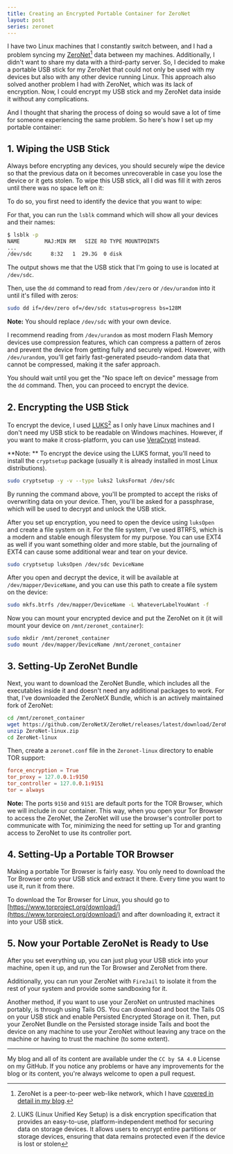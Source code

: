 ```yaml
---
title: Creating an Encrypted Portable Container for ZeroNet
layout: post
series: zeronet
---
```


I have two Linux machines that I constantly switch between, and I had a problem syncing my [ZeroNet](https://zeronet.dev/)[^1] data between my machines. Additionally, I didn't want to share my data with a third-party server. So, I decided to make a portable USB stick for my ZeroNet that could not only be used with my devices but also with any other device running Linux. This approach also solved another problem I had with ZeroNet, which was its lack of encryption. Now, I could encrypt my USB stick and my ZeroNet data inside it without any complications.

And I thought that sharing the process of doing so would save a lot of time for someone experiencing the same problem. So here's how I set up my portable container:

## 1. Wiping the USB Stick

Always before encrypting any devices, you should securely wipe the device so that the previous data on it becomes unrecoverable in case you lose the device or it gets stolen. To wipe this USB stick, all I did was fill it with zeros until there was no space left on it:

To do so, you first need to identify the device that you want to wipe:

For that, you can run the `lsblk` command which will show all your devices and their names:

```bash
$ lsblk -p
NAME        MAJ:MIN RM   SIZE RO TYPE MOUNTPOINTS
...
/dev/sdc      8:32   1  29.3G  0 disk 
```

The output shows me that the USB stick that I'm going to use is located at `/dev/sdc`.

Then, use the `dd` command to read from `/dev/zero` or `/dev/urandom` into it until it's filled with zeros:

```bash
sudo dd if=/dev/zero of=/dev/sdc status=progress bs=128M
```

**Note:** You should replace `/dev/sdc` with your own device.

I recommend reading from `/dev/urandom` as most modern Flash Memory devices use compression features, which can compress a pattern of zeros and prevent the device from getting fully and securely wiped. However, with `/dev/urandom`, you'll get fairly fast-generated pseudo-random data that cannot be compressed, making it the safer approach.

You should wait until you get the "No space left on device" message from the `dd` command. Then, you can proceed to encrypt the device.

## 2. Encrypting the USB Stick

To encrypt the device, I used [LUKS](https://en.wikipedia.org/wiki/Linux_Unified_Key_Setup)[^2] as I only have Linux machines and I don't need my USB stick to be readable on Windows machines. However, if you want to make it cross-platform, you can use [VeraCrypt](https://veracrypt.de/en/Beginner%27s%20Tutorial.html) instead.

**Note: ** To encrypt the device using the LUKS format, you'll need to install the `cryptsetup` package (usually it is already installed in most Linux distributions).

```bash
sudo cryptsetup -y -v --type luks2 luksFormat /dev/sdc
```

By running the command above, you'll be prompted to accept the risks of overwriting data on your device. Then, you'll be asked for a passphrase, which will be used to decrypt and unlock the USB stick.

After you set up encryption, you need to open the device using `luksOpen` and create a file system on it. For the file system, I've used BTRFS, which is a modern and stable enough filesystem for my purpose. You can use EXT4 as well if you want something older and more stable, but the journaling of EXT4 can cause some additional wear and tear on your device.

```bash
sudo cryptsetup luksOpen /dev/sdc DeviceName
```

After you open and decrypt the device, it will be available at `/dev/mapper/DeviceName`, and you can use this path to create a file system on the device:

```bash
sudo mkfs.btrfs /dev/mapper/DeviceName -L WhateverLabelYouWant -f
```

Now you can mount your encrypted device and put the ZeroNet on it (it will mount your device on `/mnt/zeronet_container`):

```bash
sudo mkdir /mnt/zeronet_container
sudo mount /dev/mapper/DeviceName /mnt/zeronet_container
```

## 3. Setting-Up ZeroNet Bundle

Next, you want to download the ZeroNet Bundle, which includes all the executables inside it and doesn't need any additional packages to work. For that, I've downloaded the ZeroNetX Bundle, which is an actively maintained fork of ZeroNet:

```bash
cd /mnt/zeronet_container
wget https://github.com/ZeroNetX/ZeroNet/releases/latest/download/ZeroNet-linux.zip
unzip ZeroNet-linux.zip
cd ZeroNet-linux
```

Then, create a `zeronet.conf` file in the `Zeronet-linux` directory to enable TOR support:

```toml
force_encryption = True
tor_proxy = 127.0.0.1:9150
tor_controller = 127.0.0.1:9151
tor = always
```

**Note:** The ports `9150` and `9151` are default ports for the TOR Browser, which we will include in our container. This way, when you open your Tor Browser to access the ZeroNet, the ZeroNet will use the browser's controller port to communicate with Tor, minimizing the need for setting up Tor and granting access to ZeroNet to use its controller port.

## 4. Setting-Up a Portable TOR Browser

Making a portable Tor Browser is fairly easy. You only need to download the Tor Browser onto your USB stick and extract it there. Every time you want to use it, run it from there.

To download the Tor Browser for Linux, you should go to [https://www.torproject.org/download/](https://www.torproject.org/download/) and after downloading it, extract it into your USB stick.

## 5. Now your Portable ZeroNet is Ready to Use

After you set everything up, you can just plug your USB stick into your machine, open it up, and run the Tor Browser and ZeroNet from there.

Additionally, you can run your ZeroNet with `FireJail` to isolate it from the rest of your system and provide some sandboxing for it.

Another method, if you want to use your ZeroNet on untrusted machines portably, is through using Tails OS. You can download and boot the Tails OS on your USB stick and enable Persisted Encrypted Storage on it. Then, put your ZeroNet Bundle on the Persisted storage inside Tails and boot the device on any machine to use your ZeroNet without leaving any trace on the machine or having to trust the machine (to some extent).

---

My blog and all of its content are available under the `CC by SA 4.0` License on my GitHub. If you notice any problems or have any improvements for the blog or its content, you're always welcome to open a pull request.

[^1]: ZeroNet is a peer-to-peer web-like network, which I have [covered in detail in my blog](/blog/posts/a-very-technical-look-at-zeronet). 
[^2]: LUKS (Linux Unified Key Setup) is a disk encryption specification that provides an easy-to-use, platform-independent method for securing data on storage devices. It allows users to encrypt entire partitions or storage devices, ensuring that data remains protected even if the device is lost or stolen
